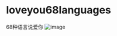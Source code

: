 # loveyou68languages
68种语言说爱你
![image](https://github.com/love99you/loveyou68languages/assets/118249630/f3113370-36e3-4da9-ae1f-b039c5915f2c)
